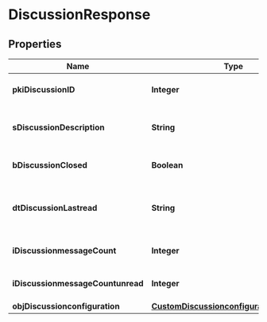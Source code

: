 

# DiscussionResponse

## Properties

Name | Type | Description | Notes
------------ | ------------- | ------------- | -------------
**pkiDiscussionID** | **Integer** | The unique ID of the Discussion | 
**sDiscussionDescription** | **String** | The description of the Discussion | 
**bDiscussionClosed** | **Boolean** | Whether if it&#39;s an closed | 
**dtDiscussionLastread** | **String** | The date the Discussion was last read |  [optional]
**iDiscussionmessageCount** | **Integer** | The count of Attachment. | 
**iDiscussionmessageCountunread** | **Integer** | The count of Attachment. | 
**objDiscussionconfiguration** | [**CustomDiscussionconfigurationResponse**](CustomDiscussionconfigurationResponse.md) |  |  [optional]




